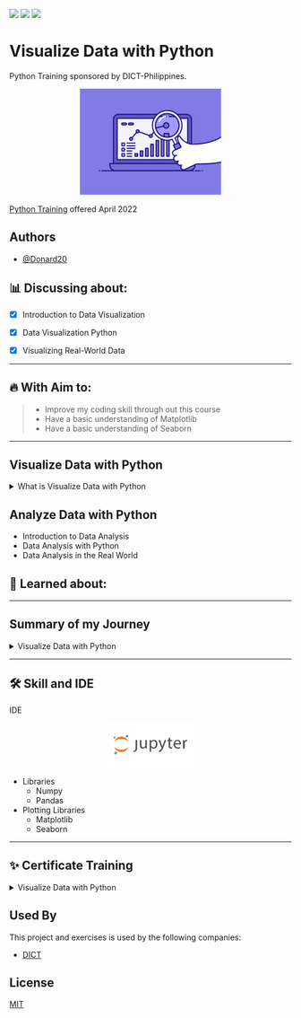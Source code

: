 <a href="https://github.com/Donard20" target="_blank"><img src="https://img.shields.io/badge/View-My%20Profile-informational?style=for-the-badge&logo=github"></a>   <a href="https://github.com/Donard20?tab=repositories" target="_blank"><img src="https://img.shields.io/badge/View-My%20Repositories-yellow?style=for-the-badge&logo=github"></a>   <a href="https://www.linkedin.com/in/engrnard/" target="_blank"><img src="https://img.shields.io/badge/View-LinkedIn-green?style=social&logo=linkedin"></a>
# Visualize Data with Python

Python Training sponsored by DICT-Philippines.

<p align="center">
<img src="https://github.com/Donard20/Visualize-Data-with-Python-DICT/blob/main/IMG/header.gif" width=50% height=50%>

[Python Training](https://www.noypigeeks.com/government/dict-python-programming-courses/) offered April 2022


## Authors

- [@Donard20](https://github.com/Donard20)

## 📊 Discussing about:
- [x] Introduction to Data Visualization
- [x] Data Visualization Python
- [x] Visualizing Real-World Data

   
---
   
   
## 🔥 With Aim to:
  >  - Improve my coding skill through out this course
  >  - Have a basic understanding of Matplotlib
  >  - Have a basic understanding of Seaborn
   
---

## Visualize Data with Python
   <details>
  <summary>
  What is Visualize Data with Python
  </summary>
  <p align="center">
<!--   <img src="https://github.com/Donard20/Analyze-Data-with-Python-DICT/blob/main/IMG/Data%20Analysis/1.png" width=80% height=80%>
   <img src="https://github.com/Donard20/Analyze-Data-with-Python-DICT/blob/main/IMG/Data%20Analysis/2.png" width=80% height=80%> -->


  </details>

## Analyze Data with Python

 - Introduction to Data Analysis
 - Data Analysis with Python
 - Data Analysis in the Real World

 
## 📙 Learned about:

<!-- - [x] Data Analysis method
- [x] Review of function, arrays and list in jupyternotebook using python
- [x] Data Handling in Python 
   - [x] Series() -create a series passing by list
   - [x] DataFrame() -data framing 
   - [x] read_csv() -reading a data from local machine
   - [x] info() - get the information of data and data types
   - [x] head() - display first 5 rows of data
   - [x] tail() - display last 5 rows of data
   - [x] shape() - display the shape, number of columns and rows
- [x] Working with DataFrame 
   - [x] dropna(), isnull, and isna() nethods - for null vaues in data
   - [x] describe() method - information of dataframe 
   - [x] simple filtering with conditionals
   - [x] arranging with sort_values
   - [x] aggregate method
- [x] Analyze the Data
   - [x] Clean the Data
   - [x] Applied the methods learned from the previous lesson/s
   - [x] fillna() method - to fill null values into non null
   - [x] to_datetime() method - to convert object into date data type
   - [x] astype method() - to convert a object into string readable -->

---
   
## Summary of my Journey
   <details>
  <summary>
  Visualize Data with Python
  </summary>
  <p align="center">
<!--   <img src="https://github.com/Donard20/Analyze-Data-with-Python-DICT/blob/main/IMG/summary/1.png" width=50% height=50%> -->

  </details>

---

## 🛠 Skill and IDE

IDE
<p align="center">
<img src="https://github.com/Donard20/learn-basic-statistics-python-DICT/blob/main/IMG/jupyter-logo-main-960x504.png" width=30% height=30%>
 
- Libraries
  - Numpy
  - Pandas
- Plotting Libraries
  - Matplotlib
  - Seaborn

---
   
## ✨ Certificate Training

  <details>
  <summary>
  Visualize Data with Python
  </summary>
   <p align="center">
<!--    <a href="https://courses.buri.io/view/user/certificate/f4486dfb-3640-4ff4-bb63-689bb58c6bf1/pdf" target="_blank"><img src="https://img.shields.io/badge/View-My%20Certificate-purple?style=for-the-badge&logo=github"></a> -->


 </details>


 </details>

## Used By

This project and exercises is used by the following companies:

- [DICT](https://dict.gov.ph/)



## License

[MIT](https://choosealicense.com/licenses/mit/)

